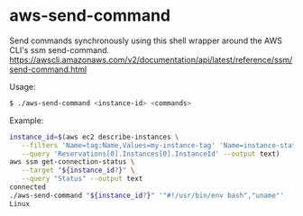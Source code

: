 # aws-send-command
Send commands synchronously using this shell wrapper around the AWS CLI's ssm send-command. https://awscli.amazonaws.com/v2/documentation/api/latest/reference/ssm/send-command.html

Usage:
```sh
$ ./aws-send-command <instance-id> <commands>
```

Example:
```sh
instance_id=$(aws ec2 describe-instances \
   --filters 'Name=tag:Name,Values=my-instance-tag' 'Name=instance-state-name,Values=running' \
   --query 'Reservations[0].Instances[0].InstanceId' --output text)
aws ssm get-connection-status \
   --target "${instance_id?}" \
   --query "Status" --output text
connected
./aws-send-command "${instance_id?}" '"#!/usr/bin/env bash","uname"'
Linux
```
